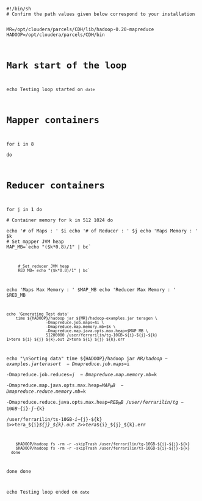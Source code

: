<code>
#!/bin/sh
# Confirm the path values given below correspond to your installation

MR=/opt/cloudera/parcels/CDH/lib/hadoop-0.20-mapreduce
HADOOP=/opt/cloudera/parcels/CDH/bin

# Mark start of the loop
echo Testing loop started on `date`

# Mapper containers
for i in 8    
do
   # Reducer containers
   for j in 1 
   do                 
      # Container memory
      for k in 512 1024 
      do                  
      echo '# of Maps : ' $i echo '# of Reducer : ' $j echo 'Maps Memory : ' $k
         # Set mapper JVM heap 
         MAP_MB=`echo "($k*0.8)/1" | bc` 

         # Set reducer JVM heap 
         RED_MB=`echo "($k*0.8)/1" | bc` 
  echo 'Maps Max Memory    : ' $MAP_MB
	echo 'Reducer Max Memory : ' $RED_MB

	echo 'Generating Test data'
        time ${HADOOP}/hadoop jar ${MR}/hadoop-examples.jar teragen \
                     -Dmapreduce.job.maps=$i \
                     -Dmapreduce.map.memory.mb=$k \
                     -Dmapreduce.map.java.opts.max.heap=$MAP_MB \
                     51200000 /user/ferrarilin/tg-10GB-${i}-${j}-${k} 1>tera_${i}_${j}_${k}.out 2>tera_${i}_${j}_${k}.err                       
 echo "\nSorting data"
       time ${HADOOP}/hadoop jar $MR/hadoop-examples.jar terasort \
                     -Dmapreduce.job.maps=$i \
                     -Dmapreduce.job.reduces=$j \
                     -Dmapreduce.map.memory.mb=$k \
                     -Dmapreduce.map.java.opts.max.heap=$MAP_MB \
                     -Dmapreduce.reduce.memory.mb=$k \
                     -Dmapreduce.reduce.java.opts.max.heap=$RED_MB \
	             /user/ferrarilin/tg-10GB-${i}-${j}-${k}  \
                     /user/ferrarilin/ts-10GB-${i}-${j}-${k} 1>>tera_${i}_${j}_${k}.out 2>>tera_${i}_${j}_${k}.err                         

        $HADOOP/hadoop fs -rm -r -skipTrash /user/ferrarilin/tg-10GB-${i}-${j}-${k}                         
        $HADOOP/hadoop fs -rm -r -skipTrash /user/ferrarilin/ts-10GB-${i}-${j}-${k}                 
      done
   done
done

echo Testing loop ended on `date`
</code>
